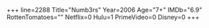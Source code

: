 +++
line=2288
Title="Numb3rs"
Year=2006
Age="7+"
IMDb="6.9"
RottenTomatoes=""
Netflix=0
Hulu=1
PrimeVideo=0
Disney=0
+++

